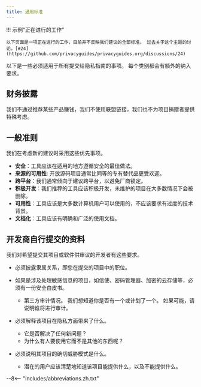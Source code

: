 ```yaml
---
title: 通用标准
---
```


!!! 示例“正在进行的工作”

    以下页面是一项正在进行的工作，目前并不反映我们建议的全部标准。 过去关于这个主题的讨论。[#24](https://github.com/privacyguides/privacyguides.org/discussions/24)

以下是一些必须适用于所有提交给隐私指南的事项。 每个类别都会有额外的纳入要求。

## 财务披露

我们不通过推荐某些产品赚钱，我们不使用联盟链接，我们也不为项目捐赠者提供特殊考虑。

## 一般准则

我们在考虑新的建议时采用这些优先事项。

- **安全**：工具应该在适用的地方遵循安全的最佳做法。
- **来源的可用性**: 开放源码项目通常比同等的专有替代品更受欢迎。
- **跨平台**：我们通常倾向于建议跨平台，以避免厂商锁定。
- **积极开发**：我们推荐的工具应该积极开发，未维护的项目在大多数情况下会被删除。
- **可用性**：工具应该是大多数计算机用户可以使用的，不应该要求有过度的技术背景。
- **文档化**：工具应该有明确和广泛的使用文档。

## 开发商自行提交的资料

我们对希望提交其项目或软件供审议的开发者有这些要求。

- 必须披露隶属关系，即您在提交的项目中的职位。

- 如果是涉及处理敏感信息的项目，如信使、密码管理器、加密的云存储等，必须有一份安全白皮书。
    - 第三方审计情况。 我们想知道你是否有一个或计划了一个。 如果可能，请说明谁将进行审计。

- 必须解释该项目在隐私方面带来了什么。
    - 它是否解决了任何新问题？
    - 为什么有人要使用它而不是其他的东西呢？

- 必须说明其项目的确切威胁模式是什么。
    - 潜在的用户应该清楚地知道该项目能提供什么，以及不能提供什么。

--8<-- "includes/abbreviations.zh.txt"
